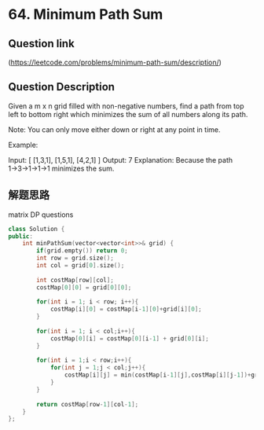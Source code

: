 # 64. Minimum Path Sum

## Question link
(https://leetcode.com/problems/minimum-path-sum/description/)

## Question Description

Given a m x n grid filled with non-negative numbers, find a path from top left to bottom right which minimizes the sum of all numbers along its path.

Note: You can only move either down or right at any point in time.

Example:

Input:
[
  [1,3,1],
  [1,5,1],
  [4,2,1]
]
Output: 7
Explanation: Because the path 1→3→1→1→1 minimizes the sum.

## 解题思路

matrix DP questions

```c++
class Solution {
public:
    int minPathSum(vector<vector<int>>& grid) {
        if(grid.empty()) return 0;
        int row = grid.size();
        int col = grid[0].size();
        
        int costMap[row][col];
        costMap[0][0] = grid[0][0];
        
        for(int i = 1; i < row; i++){
            costMap[i][0] = costMap[i-1][0]+grid[i][0];
        }
        
        for(int i = 1; i < col;i++){
            costMap[0][i] = costMap[0][i-1] + grid[0][i];
        }
        
        for(int i = 1;i < row;i++){
            for(int j = 1;j < col;j++){
                costMap[i][j] = min(costMap[i-1][j],costMap[i][j-1])+grid[i][j];
            }
        }
        
        return costMap[row-1][col-1];
    }
};
```